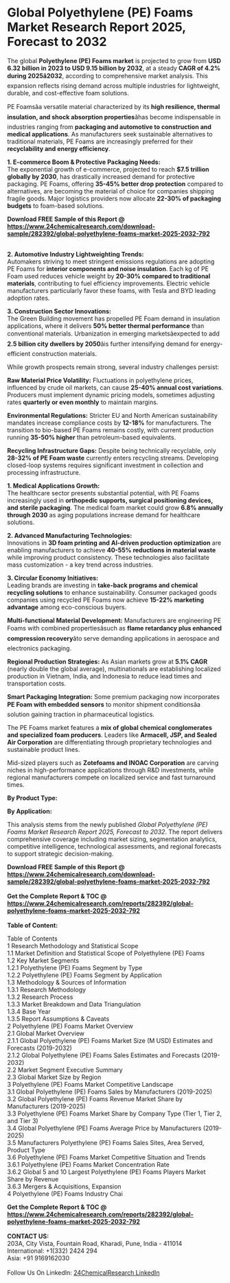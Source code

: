 <h1>Global Polyethylene (PE) Foams Market Research Report 2025, Forecast to 2032</h1><p>The global <strong>Polyethylene (PE) Foams market</strong> is projected to grow from <strong>USD 6.32 billion in 2023 to USD 9.15 billion by 2032</strong>, at a steady <strong>CAGR of 4.2% during 2025â2032</strong>, according to comprehensive market analysis. This expansion reflects rising demand across multiple industries for lightweight, durable, and cost-effective foam solutions.</p><p>PE Foamsâa versatile material characterized by its <strong>high resilience, thermal insulation, and shock absorption properties</strong>âhas become indispensable in industries ranging from <strong>packaging and automotive to construction and medical applications</strong>. As manufacturers seek sustainable alternatives to traditional materials, PE Foams are increasingly preferred for their <strong>recyclability and energy efficiency</strong>.</p><p><strong>1. E-commerce Boom &amp; Protective Packaging Needs:</strong><br>
The exponential growth of e-commerce, projected to reach <strong>$7.5 trillion globally by 2030</strong>, has drastically increased demand for protective packaging. PE Foams, offering <strong>35-45% better drop protection</strong> compared to alternatives, are becoming the material of choice for companies shipping fragile goods. Major logistics providers now allocate <strong>22-30% of packaging budgets</strong> to foam-based solutions.</p><div><b>Download FREE Sample of this Report @ 
            <a href="https://www.24chemicalresearch.com/download-sample/282392/global-polyethylene-foams-market-2025-2032-792">
            https://www.24chemicalresearch.com/download-sample/282392/global-polyethylene-foams-market-2025-2032-792</a></b></div><br><p><strong>2. Automotive Industry Lightweighting Trends:</strong><br>
Automakers striving to meet stringent emissions regulations are adopting PE Foams for <strong>interior components and noise insulation</strong>. Each kg of PE Foam used reduces vehicle weight by <strong>20-30% compared to traditional materials</strong>, contributing to fuel efficiency improvements. Electric vehicle manufacturers particularly favor these foams, with Tesla and BYD leading adoption rates.</p><p><strong>3. Construction Sector Innovations:</strong><br>
The Green Building movement has propelled PE Foam demand in insulation applications, where it delivers <strong>50% better thermal performance</strong> than conventional materials. Urbanization in emerging marketsâexpected to add <strong>2.5 billion city dwellers by 2050</strong>âis further intensifying demand for energy-efficient construction materials.</p><p>While growth prospects remain strong, several industry challenges persist:</p><p><strong>Raw Material Price Volatility:</strong> Fluctuations in polyethylene prices, influenced by crude oil markets, can cause <strong>25-40% annual cost variations</strong>. Producers must implement dynamic pricing models, sometimes adjusting rates <strong>quarterly or even monthly</strong> to maintain margins.</p><p><strong>Environmental Regulations:</strong> Stricter EU and North American sustainability mandates increase compliance costs by <strong>12-18%</strong> for manufacturers. The transition to bio-based PE Foams remains costly, with current production running <strong>35-50% higher</strong> than petroleum-based equivalents.</p><p><strong>Recycling Infrastructure Gaps:</strong> Despite being technically recyclable, only <strong>28-32% of PE Foam waste</strong> currently enters recycling streams. Developing closed-loop systems requires significant investment in collection and processing infrastructure.</p><p><strong>1. Medical Applications Growth:</strong><br>
The healthcare sector presents substantial potential, with PE Foams increasingly used in <strong>orthopedic supports, surgical positioning devices, and sterile packaging</strong>. The medical foam market could grow <strong>6.8% annually through 2030</strong> as aging populations increase demand for healthcare solutions.</p><p><strong>2. Advanced Manufacturing Technologies:</strong><br>
Innovations in <strong>3D foam printing and AI-driven production optimization</strong> are enabling manufacturers to achieve <strong>40-55% reductions in material waste</strong> while improving product consistency. These technologies also facilitate mass customization - a key trend across industries.</p><p><strong>3. Circular Economy Initiatives:</strong><br>
Leading brands are investing in <strong>take-back programs and chemical recycling solutions</strong> to enhance sustainability. Consumer packaged goods companies using recycled PE Foams now achieve <strong>15-22% marketing advantage</strong> among eco-conscious buyers.</p><p><strong>Multi-functional Material Development:</strong> Manufacturers are engineering PE Foams with combined propertiesâsuch as <strong>flame retardancy plus enhanced compression recovery</strong>âto serve demanding applications in aerospace and electronics packaging.</p><p><strong>Regional Production Strategies:</strong> As Asian markets grow at <strong>5.1% CAGR</strong> (nearly double the global average), multinationals are establishing localized production in Vietnam, India, and Indonesia to reduce lead times and transportation costs.</p><p><strong>Smart Packaging Integration:</strong> Some premium packaging now incorporates <strong>PE Foam with embedded sensors</strong> to monitor shipment conditionsâa solution gaining traction in pharmaceutical logistics.</p><p>The PE Foams market features a <strong>mix of global chemical conglomerates and specialized foam producers</strong>. Leaders like <strong>Armacell, JSP, and Sealed Air Corporation</strong> are differentiating through proprietary technologies and sustainable product lines.</p><p>Mid-sized players such as <strong>Zotefoams and INOAC Corporation</strong> are carving niches in high-performance applications through R&amp;D investments, while regional manufacturers compete on localized service and fast turnaround times.</p><p><strong>By Product Type:</strong></p><p><strong>By Application:</strong></p><p>This analysis stems from the newly published <em>Global Polyethylene (PE) Foams Market Research Report 2025, Forecast to 2032</em>. The report delivers comprehensive coverage including market sizing, segmentation analytics, competitive intelligence, technological assessments, and regional forecasts to support strategic decision-making.</p><div><b>Download FREE Sample of this Report @ 
            <a href="https://www.24chemicalresearch.com/download-sample/282392/global-polyethylene-foams-market-2025-2032-792">
            https://www.24chemicalresearch.com/download-sample/282392/global-polyethylene-foams-market-2025-2032-792</a></b></div><br><div><b>Get the Complete Report & TOC @ 
            <a href="https://www.24chemicalresearch.com/reports/282392/global-polyethylene-foams-market-2025-2032-792">
            https://www.24chemicalresearch.com/reports/282392/global-polyethylene-foams-market-2025-2032-792</a></b></div><br>
            <b>Table of Content:</b><p>Table of Contents<br />
1 Research Methodology and Statistical Scope<br />
1.1 Market Definition and Statistical Scope of Polyethylene (PE) Foams<br />
1.2 Key Market Segments<br />
1.2.1 Polyethylene (PE) Foams Segment by Type<br />
1.2.2 Polyethylene (PE) Foams Segment by Application<br />
1.3 Methodology & Sources of Information<br />
1.3.1 Research Methodology<br />
1.3.2 Research Process<br />
1.3.3 Market Breakdown and Data Triangulation<br />
1.3.4 Base Year<br />
1.3.5 Report Assumptions & Caveats<br />
2 Polyethylene (PE) Foams Market Overview<br />
2.1 Global Market Overview<br />
2.1.1 Global Polyethylene (PE) Foams Market Size (M USD) Estimates and Forecasts (2019-2032)<br />
2.1.2 Global Polyethylene (PE) Foams Sales Estimates and Forecasts (2019-2032)<br />
2.2 Market Segment Executive Summary<br />
2.3 Global Market Size by Region<br />
3 Polyethylene (PE) Foams Market Competitive Landscape<br />
3.1 Global Polyethylene (PE) Foams Sales by Manufacturers (2019-2025)<br />
3.2 Global Polyethylene (PE) Foams Revenue Market Share by Manufacturers (2019-2025)<br />
3.3 Polyethylene (PE) Foams Market Share by Company Type (Tier 1, Tier 2, and Tier 3)<br />
3.4 Global Polyethylene (PE) Foams Average Price by Manufacturers (2019-2025)<br />
3.5 Manufacturers Polyethylene (PE) Foams Sales Sites, Area Served, Product Type<br />
3.6 Polyethylene (PE) Foams Market Competitive Situation and Trends<br />
3.6.1 Polyethylene (PE) Foams Market Concentration Rate<br />
3.6.2 Global 5 and 10 Largest Polyethylene (PE) Foams Players Market Share by Revenue<br />
3.6.3 Mergers & Acquisitions, Expansion<br />
4 Polyethylene (PE) Foams Industry Chai</p><div><b>Get the Complete Report & TOC @ 
            <a href="https://www.24chemicalresearch.com/reports/282392/global-polyethylene-foams-market-2025-2032-792">
            https://www.24chemicalresearch.com/reports/282392/global-polyethylene-foams-market-2025-2032-792</a></b></div><br><b>CONTACT US:</b><br>
            203A, City Vista, Fountain Road, Kharadi, Pune, India - 411014<br>
            International: +1(332) 2424 294<br>
            Asia: +91 9169162030 <br><br>
            Follow Us On LinkedIn: <a href="https://www.linkedin.com/company/24chemicalresearch/">24ChemicalResearch LinkedIn</a>